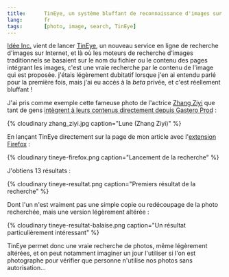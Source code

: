 ```yaml
---
title:      TinEye, un système bluffant de reconnaissance d'images sur Internet
lang:       fr
tags:       [photo, image, search, TinEye]
---
```


[Idée Inc.](http://www.ideeinc.com/) vient de lancer [TinEye](http://tineye.com/), un nouveau service en ligne de recherche d'images sur Internet, et là où les moteurs de recherche d'images traditionnels se basaient sur le nom du fichier ou le contenu des pages intégrant les images, c'est une vraie recherche par le contenu de l'image qui est proposée. j'étais légèrement dubitatif lorsque j'en ai entendu parlé pour la première fois, mais j'ai eu accès à la *beta* privée, et c'est réellement bluffant !


J'ai pris comme exemple cette fameuse photo de l'actrice [Zhang Ziyi](http://fr.wikipedia.org/wiki/Zhang_Ziyi) que tant de gens [intègrent à leurs contenus directement depuis Gastero Prod](/2006/03/halte-au-vol-de-bande-passante.html) :

{% cloudinary zhang_ziyi.jpg caption="Lune (Zhang Ziyi)" %}


En lançant TinEye directement sur la page de mon article avec l'[extension Firefox](http://tineye.com/plugin) :

{% cloudinary tineye-firefox.png caption="Lancement de la recherche" %}


J'obtiens 13 résultats :

{% cloudinary tineye-resultat.png caption="Premiers résultat de la recherche" %}


Dont l'un n'est vraiment pas une simple copie ou redécoupage de la photo recherchée, mais une version légèrement altérée :

{% cloudinary tineye-resultat-balaise.png caption="Un résultat particulièrement intéressant" %}


TinEye permet donc une vraie recherche de photos, même légèrement altérées, et on peut notamment imaginer un jour l'utiliser si l'on est photographe pour vérifier que personne n'utilise nos photos sans autorisation…
